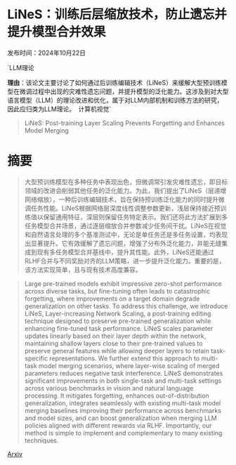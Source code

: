# LiNeS：训练后层缩放技术，防止遗忘并提升模型合并效果

发布时间：2024年10月22日

`LLM理论

**理由**：该论文主要讨论了如何通过后训练编辑技术（LiNeS）来缓解大型预训练模型在微调过程中出现的灾难性遗忘问题，并提升模型的泛化能力。这涉及到对大型语言模型（LLM）的理论改进和优化，属于对LLM内部机制和训练方法的研究，因此应归类为LLM理论。` `计算机视觉`

> LiNeS: Post-training Layer Scaling Prevents Forgetting and Enhances Model Merging

# 摘要

> 大型预训练模型在多种任务中表现出色，但微调常引发灾难性遗忘，即目标领域的改进会削弱其他任务的泛化能力。为此，我们提出了LiNeS（层递增网络缩放），一种后训练编辑技术，旨在保持预训练泛化能力的同时提升微调任务性能。LiNeS根据网络层深度线性调整参数更新，浅层保持接近预训练值以保留通用特征，深层则保留任务特定表示。我们还将此方法扩展到多任务模型合并场景，通过逐层缩放合并参数减少任务间干扰。LiNeS在视觉和自然语言处理的多个基准测试中，无论是单任务还是多任务设置，均表现出显著提升。它有效缓解了遗忘问题，增强了分布外泛化能力，并能无缝集成到现有多任务模型合并基线中，提升其性能。此外，LiNeS还能通过RLHF合并与不同奖励对齐的LLM策略，进一步提升泛化能力。重要的是，该方法实现简单，且与现有技术高度兼容。

> Large pre-trained models exhibit impressive zero-shot performance across diverse tasks, but fine-tuning often leads to catastrophic forgetting, where improvements on a target domain degrade generalization on other tasks. To address this challenge, we introduce LiNeS, Layer-increasing Network Scaling, a post-training editing technique designed to preserve pre-trained generalization while enhancing fine-tuned task performance. LiNeS scales parameter updates linearly based on their layer depth within the network, maintaining shallow layers close to their pre-trained values to preserve general features while allowing deeper layers to retain task-specific representations. We further extend this approach to multi-task model merging scenarios, where layer-wise scaling of merged parameters reduces negative task interference. LiNeS demonstrates significant improvements in both single-task and multi-task settings across various benchmarks in vision and natural language processing. It mitigates forgetting, enhances out-of-distribution generalization, integrates seamlessly with existing multi-task model merging baselines improving their performance across benchmarks and model sizes, and can boost generalization when merging LLM policies aligned with different rewards via RLHF. Importantly, our method is simple to implement and complementary to many existing techniques.

[Arxiv](https://arxiv.org/abs/2410.17146)